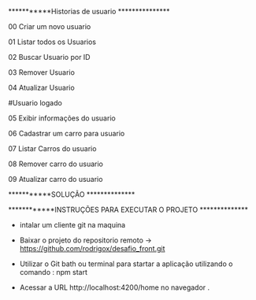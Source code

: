 


***********Historias de usuario ***************

00 Criar um novo usuario

01 Listar todos os Usuarios 

02 Buscar Usuario por ID 

03 Remover Usuario 

04 Atualizar Usuario 


#Usuario logado 

05 Exibir informações do usuario  

06 Cadastrar um carro para usuario 

07 Listar Carros do usuario 

08 Remover carro do usuario 

09 Atualizar carro do usuario 



***********SOLUÇÃO **************


************INSTRUÇÕES  PARA EXECUTAR O PROJETO  **************



* intalar um cliente git na maquina 

* Baixar o projeto do repositorio remoto  ->   https://github.com/rodrigox/desafio_front.git

* Utilizar o Git bath ou terminal para startar a aplicação utilizando o comando : npm start

* Acessar a URL http://localhost:4200/home no navegador .



